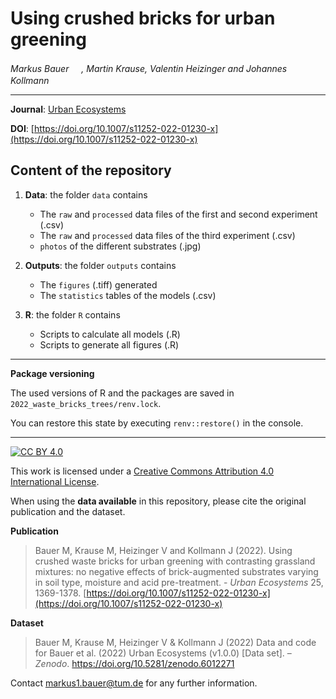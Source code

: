 # Using crushed bricks for urban greening
_Markus Bauer <a href="https://orcid.org/0000-0001-5372-4174"><img src="https://info.orcid.org/wp-content/uploads/2019/11/orcid_16x16.png" width="16" height = "16"></a>, Martin Krause, Valentin Heizinger and Johannes Kollmann <a href="https://orcid.org/0000-0002-4990-3636"><img src="https://info.orcid.org/wp-content/uploads/2019/11/orcid_16x16.png" width="16" height = "16"></a>_  

***

**Journal**: [Urban Ecosystems](https://www.springer.com/journal/11252)

**DOI**: [https://doi.org/10.1007/s11252-022-01230-x](https://doi.org/10.1007/s11252-022-01230-x)


## Content of the repository

1. __Data__: the folder `data` contains  
    * The `raw` and `processed` data files of the first and second experiment (.csv) 
    * The `raw` and `processed` data files of the third experiment (.csv) 
    * `photos` of the different substrates (.jpg)
    
3. __Outputs__: the folder `outputs` contains  
    * The `figures` (.tiff) generated
    * The `statistics` tables of the models (.csv)
    
4. __R__: the folder `R` contains  
    * Scripts to calculate all models (.R)
    * Scripts to generate all figures (.R)

***

__Package versioning__

The used versions of R and the packages are saved in `2022_waste_bricks_trees/renv.lock`.

You can restore this state by executing `renv::restore()` in the console.

***

[![CC BY 4.0][cc-by-shield]][cc-by]

This work is licensed under a
[Creative Commons Attribution 4.0 International License][cc-by].

[cc-by]: http://creativecommons.org/licenses/by/4.0/
[cc-by-shield]: https://img.shields.io/badge/License-CC%20BY%204.0-lightgrey.svg

When using the __data available__ in this repository, please cite the original publication and the dataset.  

**Publication**

> Bauer M, Krause M, Heizinger V and Kollmann J (2022). Using crushed waste bricks for urban greening with contrasting grassland mixtures: no negative effects of brick-augmented substrates varying in soil type, moisture and acid pre-treatment. - _Urban Ecosystems_ 25, 1369-1378. [https://doi.org/10.1007/s11252-022-01230-x](https://doi.org/10.1007/s11252-022-01230-x)

__Dataset__

> Bauer M, Krause M, Heizinger V & Kollmann J (2022) Data and code for Bauer et al. (2022) Urban Ecosystems (v1.0.0) [Data set]. – *Zenodo*. https://doi.org/10.5281/zenodo.6012271 

Contact markus1.bauer@tum.de for any further information.  
